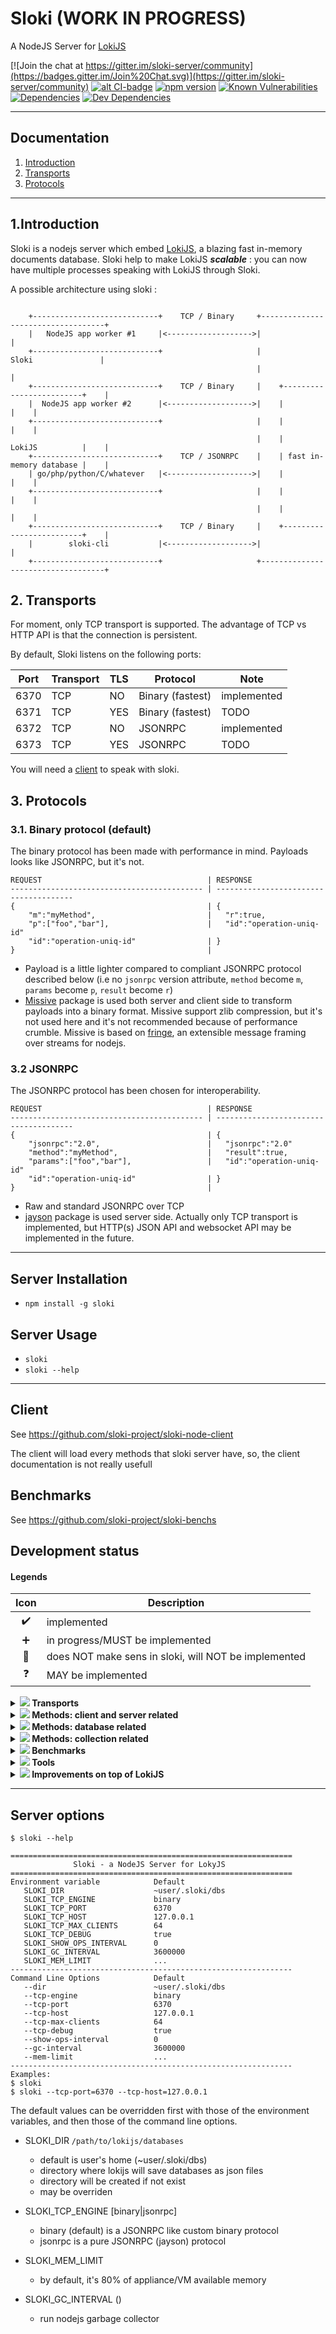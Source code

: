 # Sloki (WORK IN PROGRESS)
A NodeJS Server for [LokiJS](http://lokijs.org/)

[![Join the chat at https://gitter.im/sloki-server/community](https://badges.gitter.im/Join%20Chat.svg)](https://gitter.im/sloki-server/community)
[![alt CI-badge](https://travis-ci.org/sloki-project/sloki.svg?branch=master)](https://travis-ci.org/sloki-project/sloki)
[![npm version](https://badge.fury.io/js/sloki.svg?v=0)](http://badge.fury.io/js/sloki)
[![Known Vulnerabilities](https://snyk.io/test/github/sloki-project/sloki/badge.svg?targetFile=package.json)](https://snyk.io/test/github/sloki-project/sloki?targetFile=package.json)
[![Dependencies](https://david-dm.org/sloki-project/sloki.svg)](https://david-dm.org/sloki-project/sloki)
[![Dev Dependencies](https://david-dm.org/sloki-project/sloki/dev-status.svg)](https://david-dm.org/sloki-project/sloki?type=dev)

-----
## Documentation
1. [Introduction](#1.Introduction)
2. [Transports](#transports)
3. [Protocols](#protocols)

-----

## 1.Introduction

Sloki is a nodejs server which embed [LokiJS](http://lokijs.org/), a blazing fast in-memory documents database.
Sloki help to make LokiJS ***scalable*** : you can now have multiple processes speaking with LokiJS through Sloki.

A possible architecture using sloki :
```                  

    +----------------------------+    TCP / Binary     +-----------------------------------+
    |   NodeJS app worker #1     |<------------------->|                                   |
    +----------------------------+                     |               Sloki               |
                                                       |                                   |
    +----------------------------+    TCP / Binary     |    +-------------------------+    |
    |  NodeJS app worker #2      |<------------------->|    |                         |    |
    +----------------------------+                     |    |                         |    |
                                                       |    |         LokiJS          |    |
    +----------------------------+    TCP / JSONRPC    |    | fast in-memory database |    |
    | go/php/python/C/whatever   |<------------------->|    |                         |    |
    +----------------------------+                     |    |                         |    |
                                                       |    |                         |    |
    +----------------------------+    TCP / Binary     |    +-------------------------+    |
    |        sloki-cli           |<------------------->|                                   |
    +----------------------------+                     +-----------------------------------+

```

## 2. Transports

For moment, only TCP transport is supported. The advantage of TCP vs HTTP API is that the connection is persistent.

By default, Sloki listens on the following ports:

| Port      | Transport  | TLS  | Protocol         | Note             
|:---------:|------------|------|------------------|------------
| 6370      | TCP        | NO   | Binary (fastest) | implemented
| 6371      | TCP        | YES  | Binary (fastest) | TODO
| 6372      | TCP        | NO   | JSONRPC          | implemented
| 6373      | TCP        | YES  | JSONRPC          | TODO


You will need a [client](#clients) to speak with sloki.

## 3. Protocols

### 3.1. Binary protocol (default)

The binary protocol has been made with performance in mind. Payloads looks like JSONRPC, but it's not.
```
REQUEST                                     | RESPONSE
------------------------------------------- | --------------------------------------
{                                           | {
    "m":"myMethod",                         |   "r":true,
    "p":["foo","bar"],                      |   "id":"operation-uniq-id"
    "id":"operation-uniq-id"                | }
}                                           |
```
* Payload is a little lighter compared to compliant JSONRPC protocol described below (i.e no `jsonrpc` version attribute, `method` become `m`, `params` become `p`, `result` become `r`)
* [Missive](https://github.com/StarryInternet/missive) package is used both server and client side to transform payloads into a binary format. Missive support zlib compression, but it's not used here and it's not recommended because of performance crumble. Missive is based on [fringe](https://github.com/StarryInternet/fringe), an extensible message framing over streams for nodejs.

### 3.2 **JSONRPC**

The JSONRPC protocol has been chosen for interoperability.
```
REQUEST                                     | RESPONSE
------------------------------------------- | --------------------------------------
{                                           | {
    "jsonrpc":"2.0",                        |   "jsonrpc":"2.0"
    "method":"myMethod",                    |   "result":true,
    "params":["foo","bar"],                 |   "id":"operation-uniq-id"
    "id":"operation-uniq-id"                | }
}                                           |
```
* Raw and standard JSONRPC over TCP
* [jayson](https://github.com/tedeh/jayson) package is used server side. Actually only TCP transport is implemented, but HTTP(s) JSON API and websocket API may be implemented in the future.   

-----

## Server Installation

* ```npm install -g sloki```

## Server Usage

* `sloki`
* `sloki --help`

-----

## Client

See https://github.com/sloki-project/sloki-node-client

The client will load every methods that sloki server have, so, the client documentation is not really usefull



## Benchmarks

See https://github.com/sloki-project/sloki-benchs


## Development status

#### Legends

| Icon              | Description                
|:-----------------:|----------------------------------------------------------------------
| :heavy_check_mark:| implemented
| :heavy_plus_sign: | in progress/MUST be implemented
| :red_circle:      | does NOT make sens in sloki, will NOT be implemented
| :question:        | MAY be implemented


<details>
<summary>
<b><img src="http://progressed.io/bar/25"/> Transports</b>
</summary>
<p>

| Status            | Transport            | Notes               
|:-----------------:|----------------------|--------------------------------
| :heavy_check_mark:| TCP                  | Persistant connection
| :heavy_plus_sign: | TLS                  | Persistant connection
| :question:        | HTTP                 |
| :question:        | HTTPS                |
</p>
</details>

<details>
<summary>
<b><img src="http://progressed.io/bar/100"/> Methods: client and server related</b>
</summary>
<p>

| Status            | Method            | Parameter     | Description                
|:-----------------:|-------------------|---------------|----------------
| :heavy_check_mark:| clients           |               | return TCP/TLS connected clients
| :heavy_check_mark:| gc                |               | invoke gc(), for testing purpose
| :heavy_check_mark:| maxClients        |               | return TCP/TLS maxClients
| :heavy_check_mark:| maxClients        | maxClients    | set TCP/TLS maxClients
| :heavy_check_mark:| memory            |               | return sloki memory usage
| :heavy_check_mark:| methods           |               | return sloki methods
| :heavy_check_mark:| quit              |               | disconnect (TCP/TLS clients only)
| :heavy_check_mark:| shutdown          |               | shutdown sloki
| :heavy_check_mark:| version           |               | return versions (sloki, lokijs, sloki-node-client)
| :heavy_check_mark:| wait              |               | wait for one second, for testing purpose

</p>
</details>

<details>
<summary>
<b><img src="http://progressed.io/bar/77"/> Methods: database related</b>
</summary>
<p>

[Loki Class (Database) documentation](https://rawgit.com/techfort/LokiJS/master/jsdoc/Loki.html)

| Status            | Command                       | Parameter(s)                  | Description  
|:-----------------:|-------------------------------|-------------------------------|----------------              
| :heavy_check_mark:| loadDatabase                  | databaseName,[options]        | select (and load if needed) a database
| :heavy_check_mark:| db                            |                               | return current database name (sloki specific)
| :heavy_check_mark:| listDatabases                 |                               | return available databases
| :heavy_check_mark:| saveDatabase                  |                               | trigger manual saving of the selected database
| :heavy_check_mark:| listCollections               |                               | return available collections in selected database
| :heavy_check_mark:| addCollection                 | options                       | add a collection in selected database
| :heavy_check_mark:| getCollection                 | collectionName                | return collection properties in selected database
| :heavy_plus_sign: | removeCollection              | collectionName                | removes a collection from the selected database
| :heavy_plus_sign: | renameCollection              | oldName, newName              | renames an existing collection in the selected database
| :question:        | clearChanges                  |                               | clears all the changes in all collections of selected database
| :question:        | close                         |                               | close selected database
| :question:        | configureOptions              | options                       | reconfigure selected database options
| :question:        | copy                          | options                       | copy selected database into a new Loky instance
| :question:        | deleteDatabase                |                               | delete selected database
| :question:        | getCollection                 | collectionName                | Retrieves reference to a collection by name
| :red_circle:      | deserializeCollection         |                               | see LokiJS Class documentation
| :red_circle:      | deserializeDestructured       |                               | see LokiJS Class documentation
| :red_circle:      | generateChangesNotification   |                               | see LokiJS Class documentation
| :red_circle:      | loadDatabase                  |                               | see "use" command
| :red_circle:      | loadJSON                      |                               | see LokiJS Class documentation
| :red_circle:      | loadJSONObject                |                               | see LokiJS Class documentation
| :red_circle:      | serialize                     |                               | see LokiJS Class documentation
| :red_circle:      | serializeChanges              |                               | see LokiJS Class documentation
| :red_circle:      | serializeCollection           | options                       | see LokiJS Class documentation
| :red_circle:      | serializeDestructured         | options                       | see LokiJS Class documentation
| :red_circle:      | throttledSaveDrain            |                               | see LokiJS Class documentation

</p>
</details>


<details>
<summary>
<b><img src="http://progressed.io/bar/10"/> Methods: collection related</b>
</summary>
<p>

[Loki Collection documentation](https://rawgit.com/techfort/LokiJS/master/jsdoc/Collection.html)

| Status            | Command                       | Parameter(s)                      | Description  
|:-----------------:|-------------------------------|-----------------------------------|----------------
| :heavy_check_mark:| find                          | collectionName, filter            | find document(s)
| :heavy_check_mark:| get                           | collectionName, lokiId            | return a document by his id         
| :heavy_check_mark:| insert                        | collectionName, document          | insert one or more document(s)
| :heavy_check_mark:| remove                        | collectionName, document or id    | remove one or more document(s)
| :heavy_check_mark:| update                        | collectionName, document          | update a document

</p>
</details>

<details>
<summary>
<b><img src="http://progressed.io/bar/2"/> Benchmarks</b>
</summary>
<p>

| Status            | Transport            | Notes               
|:-----------------:|----------------------|--------------------------------
| :heavy_plus_sign: | TCP                  | Persistant connection
| :heavy_plus_sign: | TLS                  | Persistant connection
| :question:        | HTTP                 |
| :question:        | HTTPS                |

</p>
</details>

<details>
<summary>
<b><img src="http://progressed.io/bar/10"/> Tools</b>
</summary>
<p>

| Status             | Tool                 | Notes               
|:------------------:|----------------------|--------------------------------
| :heavy_plus_sign:  | CLI                  | CLI using TCP transport

</p>
</details>

<details>
<summary>
<b><img src="http://progressed.io/bar/0"/> Improvements on top of LokiJS</b>
</summary>
<p>

| Status             | Improvement          | Notes               
|:------------------:|----------------------|--------------------------------
| :heavy_plus_sign:  | Authentication       | Optional authentication layer (all transports)

</p>
</details>

-----

## Server options

`$ sloki --help`

```
===============================================================
              Sloki - a NodeJS Server for LokyJS
===============================================================
Environment variable            Default
   SLOKI_DIR                    ~user/.sloki/dbs
   SLOKI_TCP_ENGINE             binary
   SLOKI_TCP_PORT               6370
   SLOKI_TCP_HOST               127.0.0.1
   SLOKI_TCP_MAX_CLIENTS        64
   SLOKI_TCP_DEBUG              true
   SLOKI_SHOW_OPS_INTERVAL      0
   SLOKI_GC_INTERVAL            3600000
   SLOKI_MEM_LIMIT              ...
---------------------------------------------------------------
Command Line Options            Default
   --dir                        ~user/.sloki/dbs
   --tcp-engine                 binary
   --tcp-port                   6370
   --tcp-host                   127.0.0.1
   --tcp-max-clients            64
   --tcp-debug                  true
   --show-ops-interval          0
   --gc-interval                3600000
   --mem-limit                  ...
---------------------------------------------------------------
Examples:
$ sloki
$ sloki --tcp-port=6370 --tcp-host=127.0.0.1
```

The default values ​​can be overridden first with those of the environment variables,
and then those of the command line options.

* SLOKI_DIR `/path/to/lokijs/databases`
  * default is user's home (~user/.sloki/dbs)
  * directory where lokijs will save databases as json files
  * directory will be created if not exist
  * may be overriden

* SLOKI_TCP_ENGINE [binary|jsonrpc]
  * binary (default) is a JSONRPC like custom binary protocol
  * jsonrpc is a pure JSONRPC (jayson) protocol

* SLOKI_MEM_LIMIT
  * by default, it's 80% of appliance/VM available memory

* SLOKI_GC_INTERVAL ()
  * run nodejs garbage collector
